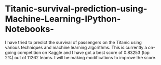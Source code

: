 # Titanic-survival-prediction-using-Machine-Learning-IPython-Notebooks-
I have tried to predict the survival of passengers on the Titanic using various techniques and machine learning algorithms. This is currently a on-going competition on Kaggle and I have got a best score of 0.83253 (top 2%) out of 11262 teams. I will be making modifications to improve the score.
